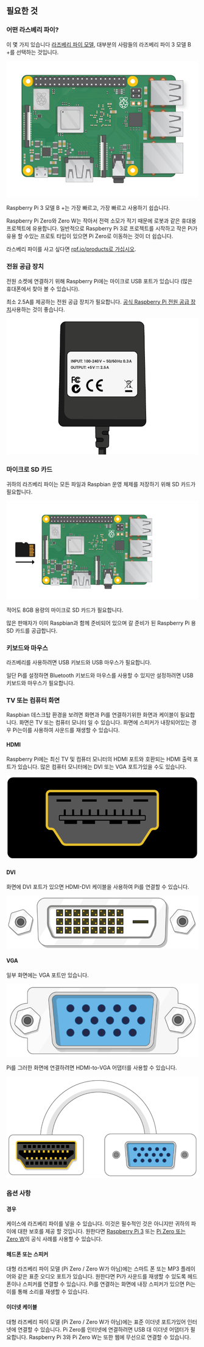 ## 필요한 것

### 어떤 라스베리 파이?

이 몇 가지 있습니다 [라즈베리 파이 모델](https://www.raspberrypi.org/products/), 대부분의 사람들의 라즈베리 파이 3 모델 B +를 선택하는 것입니다.

![라스베리 파이 3](images/raspberry-pi.png)

Raspberry Pi 3 모델 B +는 가장 빠르고, 가장 빠르고 사용하기 쉽습니다.

Raspberry Pi Zero와 Zero W는 작아서 전력 소모가 적기 때문에 로봇과 같은 휴대용 프로젝트에 유용합니다. 일반적으로 Raspberry Pi 3로 프로젝트를 시작하고 작은 Pi가 유용 할 수있는 프로토 타입이 있으면 Pi Zero로 이동하는 것이 더 쉽습니다.

라스베리 파이를 사고 싶다면 [rpf.io/products로 가십시오](https://rpf.io/products).

### 전원 공급 장치

전원 소켓에 연결하기 위해 Raspberry Pi에는 마이크로 USB 포트가 있습니다 (많은 휴대폰에서 찾아 볼 수 있습니다).

최소 2.5A를 제공하는 전원 공급 장치가 필요합니다. [공식 Raspberry Pi 전원 공급 장치](https://www.raspberrypi.org/products/raspberry-pi-universal-power-supply/)사용하는 것이 좋습니다.

![전원 공급 장치](images/powersupply.png)

### 마이크로 SD 카드

귀하의 라즈베리 파이는 모든 파일과 Raspbian 운영 체제를 저장하기 위해 SD 카드가 필요합니다.

![SD 카드](images/pi-sd.png)

적어도 8GB 용량의 마이크로 SD 카드가 필요합니다.

많은 판매자가 이미 Raspbian과 함께 준비되어 있으며 갈 준비가 된 Raspberry Pi 용 SD 카드를 공급합니다.

### 키보드와 마우스

라즈베리를 사용하려면 USB 키보드와 USB 마우스가 필요합니다.

일단 Pi를 설정하면 Bluetooth 키보드와 마우스를 사용할 수 있지만 설정하려면 USB 키보드와 마우스가 필요합니다.

### TV 또는 컴퓨터 화면

Raspbian 데스크탑 환경을 보려면 화면과 Pi를 연결하기위한 화면과 케이블이 필요합니다. 화면은 TV 또는 컴퓨터 모니터 일 수 있습니다. 화면에 스피커가 내장되어있는 경우 Pi는이를 사용하여 사운드를 재생할 수 있습니다.

#### HDMI

Raspberry Pi에는 최신 TV 및 컴퓨터 모니터의 HDMI 포트와 호환되는 HDMI 출력 포트가 있습니다. 많은 컴퓨터 모니터에는 DVI 또는 VGA 포트가있을 수도 있습니다.

![HDM 포트](images/hdmi-port.png)

#### DVI

화면에 DVI 포트가 있으면 HDMI-DVI 케이블을 사용하여 Pi를 연결할 수 있습니다.

![dvi 포트](images/dvi-port.png)

#### VGA

일부 화면에는 VGA 포트만 있습니다.

![vga 포트](images/vga-port.png)

Pi를 그러한 화면에 연결하려면 HDMI-to-VGA 어댑터를 사용할 수 있습니다.

![hga 어댑터 포트 vga](images/hdmi-vga-adapter.png)

### 옵션 사항

#### 경우

케이스에 라즈베리 파이를 넣을 수 있습니다. 이것은 필수적인 것은 아니지만 귀하의 파이에 대한 보호를 제공 할 것입니다. 원한다면 [Raspberry Pi 3](https://www.raspberrypi.org/products/raspberry-pi-3-case/) 또는 [Pi Zero 또는 Zero W](https://www.raspberrypi.org/products/raspberry-pi-zero-case/)의 공식 사례를 사용할 수 있습니다.

#### 헤드폰 또는 스피커

대형 라즈베리 파이 모델 (Pi Zero / Zero W가 아님)에는 스마트 폰 또는 MP3 플레이어와 같은 표준 오디오 포트가 있습니다. 원한다면 Pi가 사운드를 재생할 수 있도록 헤드폰이나 스피커를 연결할 수 있습니다. Pi를 연결하는 화면에 내장 스피커가 있으면 Pi는이를 통해 소리를 재생할 수 있습니다.

#### 이더넷 케이블

대형 라즈베리 파이 모델 (Pi Zero / Zero W가 아님)에는 표준 이더넷 포트가있어 인터넷에 연결할 수 있습니다. Pi Zero를 인터넷에 연결하려면 USB 대 이더넷 어댑터가 필요합니다. Raspberry Pi 3와 Pi Zero W는 또한 웹에 무선으로 연결할 수 있습니다.